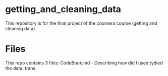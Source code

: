 # getting_and_cleaning_data
This repository is for the final project of the coursera course (getting and cleaning data)
# Files
This repo contains 3 files:
CodeBook.md - Describing how did I used tydied the data, trans 

